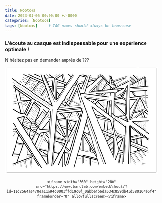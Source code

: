 ```yaml
---
title: Nootoos
date: 2023-03-05 00:00:00 +/-0000
categories: [Nootoos]
tags: [Nootoos]     # TAG names should always be lowercase
---
```


### L'écoute au casque est indispensable pour une expérience optimale !
N'hésitez pas en demander auprès de ???

![Nootoos](/assets/img/tableaux/la-grande-eiffelle.jpg)

<CENTER>

    <iframe width="560" height="280" src="https://www.bandlab.com/embed/shout/?id=11c2564a6470ea11a94c0003ffd19c0f_0abbefb6da534c859db43d580164e6f4" frameborder="0" allowfullscreen></iframe>

</CENTER>
